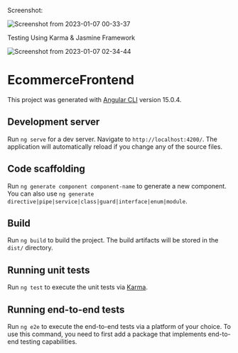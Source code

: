 Screenshot:

![Screenshot from 2023-01-07 00-33-37](https://user-images.githubusercontent.com/52675676/211084998-18588361-f86d-4792-9e3e-f47ff7038af0.png)

Testing Using Karma & Jasmine Framework

![Screenshot from 2023-01-07 02-34-44](https://user-images.githubusercontent.com/52675676/211099893-9106eac8-a5a8-4815-9bfc-e99550b1abfa.png)


# EcommerceFrontend

This project was generated with [Angular CLI](https://github.com/angular/angular-cli) version 15.0.4.

## Development server

Run `ng serve` for a dev server. Navigate to `http://localhost:4200/`. The application will automatically reload if you change any of the source files.

## Code scaffolding

Run `ng generate component component-name` to generate a new component. You can also use `ng generate directive|pipe|service|class|guard|interface|enum|module`.

## Build

Run `ng build` to build the project. The build artifacts will be stored in the `dist/` directory.

## Running unit tests

Run `ng test` to execute the unit tests via [Karma](https://karma-runner.github.io).

## Running end-to-end tests

Run `ng e2e` to execute the end-to-end tests via a platform of your choice. To use this command, you need to first add a package that implements end-to-end testing capabilities.


